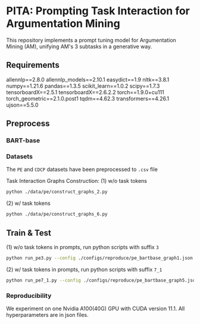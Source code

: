 # PITA:  Prompting Task Interaction for Argumentation Mining
This repository implements a prompt tuning model for Argumentation Mining (AM), unifying AM's 3 subtasks in a generative way. 

## Requirements
allennlp==2.8.0
allennlp_models==2.10.1
easydict==1.9
nltk==3.8.1
numpy==1.21.6
pandas==1.3.5
scikit_learn==1.0.2
scipy==1.7.3
tensorboardX==2.5.1
tensorboardX==2.6.2.2
torch==1.9.0+cu111
torch_geometric==2.1.0.post1
tqdm==4.62.3
transformers==4.26.1
ujson==5.5.0

## Preprocess

### BART-base


### Datasets
The `PE` and `CDCP` datasets have been preprocessed to `.csv` file

Task Interaction Graphs Construction:
(1) w/o task tokens

```sh
python ./data/pe/construct_graphs_2.py
```

(2) w/ task tokens

```sh
python ./data/pe/construct_graphs_6.py
```



## Train & Test

(1) w/o task tokens in prompts, run python scripts with suffix `3` 

```sh
python run_pe3.py --config ./configs/reproduce/pe_bartbase_graph1.json
```

(2) w/ task tokens in prompts, run python scripts with suffix `7_1`

```sh
python run_pe7_1.py --config ./configs/reproduce/pe_bartbase_graph5.json
```


### Reproducibility

We experiment on one Nvidia A100(40G) GPU with CUDA version $11.1$. 
All hyperparameters are in json files.



